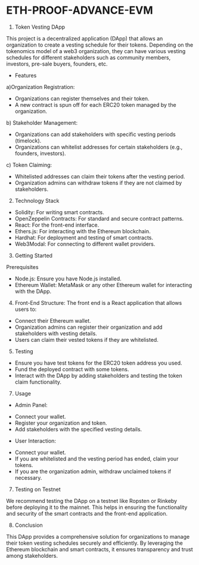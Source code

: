 # ETH-PROOF-ADVANCE-EVM


1. Token Vesting DApp

This project is a decentralized application (DApp) that allows an organization to create a vesting schedule for their tokens. Depending on the tokenomics model of a web3 organization, they can have various vesting schedules for different stakeholders such as community members, investors, pre-sale buyers, founders, etc.

* Features
  
a)Organization Registration:

- Organizations can register themselves and their token.
- A new contract is spun off for each ERC20 token managed by the organization.

b) Stakeholder Management:

- Organizations can add stakeholders with specific vesting periods (timelock).
- Organizations can whitelist addresses for certain stakeholders (e.g., founders, investors).

c) Token Claiming:

- Whitelisted addresses can claim their tokens after the vesting period.
- Organization admins can withdraw tokens if they are not claimed by stakeholders.

2. Technology Stack

- Solidity: For writing smart contracts.
- OpenZeppelin Contracts: For standard and secure contract patterns.
- React: For the front-end interface.
- Ethers.js: For interacting with the Ethereum blockchain.
- Hardhat: For deployment and testing of smart contracts.
- Web3Modal: For connecting to different wallet providers.

3. Getting Started

Prerequisites

- Node.js: Ensure you have Node.js installed.
- Ethereum Wallet: MetaMask or any other Ethereum wallet for interacting with the DApp.

4. Front-End Structure:
The front end is a React application that allows users to:

- Connect their Ethereum wallet.
- Organization admins can register their organization and add stakeholders with vesting details.
- Users can claim their vested tokens if they are whitelisted.

5. Testing
   
- Ensure you have test tokens for the ERC20 token address you used.
- Fund the deployed contract with some tokens.
- Interact with the DApp by adding stakeholders and testing the token claim functionality.

7. Usage

* Admin Panel:

- Connect your wallet.
- Register your organization and token.
- Add stakeholders with the specified vesting details.

* User Interaction:

- Connect your wallet.
- If you are whitelisted and the vesting period has ended, claim your tokens.
- If you are the organization admin, withdraw unclaimed tokens if necessary.

7. Testing on Testnet

We recommend testing the DApp on a testnet like Ropsten or Rinkeby before deploying it to the mainnet. This helps in ensuring the functionality and security of the smart contracts and the front-end application.

8. Conclusion

This DApp provides a comprehensive solution for organizations to manage their token vesting schedules securely and efficiently. By leveraging the Ethereum blockchain and smart contracts, it ensures transparency and trust among stakeholders.
